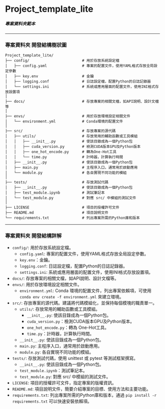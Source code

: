 # Project_template_lite

##### 專案資料夾範本

---

### 專案資料夾 開發結構樹狀圖
```
Project_template_lite/
├── config/                        # 用於存放系統設定檔
│   ├── config.yaml                # 專案的配置文件，使用YAML格式存放全局設定參數
│   ├── key.env                    # 金鑰
│   ├── logging.conf               # 日誌設定檔，配置Python的日誌記錄器
│   └── settings.ini               # 系統或應用層面的配置文件，使用INI格式存放設置項
│
├── docs/                          # 存放專案的相關文檔，如API說明、設計文檔等
│
├── envs/                          # 用於存放環境設定相關文件
│   └── environment.yml            # Conda環境的配置文件
│
├── src/                           # 存放專案的源代碼
│   ├── utils/                     # 存放常用的輔助函數或工具模組
│   │   ├── __init__.py            # 使該目錄成為一個Python包
│   │   ├── cuda_version.py        # 檢測CUDA版本GPU及Python版本
│   │   ├── one_hot_encode.py      # 轉為One-Hot工具
│   │   └── time.py                # 計時器，計算執行時間
│   ├── __init__.py                # 使該目錄成為一個Python包
│   ├── main.py                    # 主程序入口，通常用於啟動應用
│   └── module.py                  # 各自實現不同功能的模組
│
├── tests/                         # 存放測試代碼
│   ├── __init__.py                # 使該目錄成為一個Python包
│   ├── test_module.ipynb          # 測試筆記本
│   └── test_module.py             # 對應 src/ 中模組的測試文件
│
├── LICENSE                        # 項目的授權許可文件
├── README.md                      # 項目說明文件
└── requirements.txt               # 列出專案所需的Python庫和版本
```
---
### 專案資料夾 開發結構詳解
- `config/`: 用於存放系統設定檔。
    - `config.yaml`: 專案的配置文件，使用YAML格式存放全局設定參數。
    - `key.env`：金鑰。
    - `logging.conf`: 日誌設定檔，配置Python的日誌記錄器。
    - `settings.ini`: 系統或應用層面的配置文件，使用INI格式存放設置項。
- `docs/`: 存放專案的相關文檔，如API說明、設計文檔等。
- `envs/`: 用於存放環境設定相關文件。
    - `environment.yml`: Conda 環境的配置文件，列出專案依賴項，可使用 `conda env create -f environment.yml` 來建立環境。
- `src/`: 存放專案的源代碼。建議將代碼模組化，並保持每個模塊的職責單一。
    - `utils/`: 存放常用的輔助函數或工具模組。
        - `__init__.py`: 使該目錄成為一個Python包。
        - `cuda_version.py`：檢測CUDA版本GPU及Python版本。
        - `one_hot_encode.py`：轉為 One-Hot工具。
        - `time.py`：計時器，計算執行時間。
    - `__init__.py`: 使該目錄成為一個Python包。
    - `main.py`: 主程序入口，通常用於啟動應用。
    - `module.py`: 各自實現不同功能的模組。
- `tests/`: 存放測試代碼，使用 unittest 或 pytest 等測試框架撰寫。
    - `__init__.py`: 使該目錄成為一個Python包。
    - `test_module.ipynb`：測試筆記本。
    - `test_module.py`: 對應 src/ 中模組的測試文件。
- `LICENSE`: 項目的授權許可文件，指定專案的版權資訊。
- `README.md`: 項目說明文件，簡要介紹專案的目標、使用方法和主要功能。
- `requirements.txt`: 列出專案所需的Python庫和版本，通過 `pip install -r requirements.txt` 可以快速安裝依賴項。
